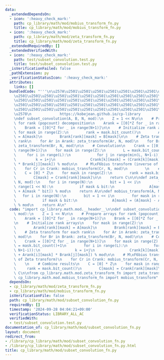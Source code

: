 ```yaml
---
data:
  _extendedDependsOn:
  - icon: ':heavy_check_mark:'
    path: cp_library/math/mod/mobius_transform_fn.py
    title: cp_library/math/mod/mobius_transform_fn.py
  - icon: ':heavy_check_mark:'
    path: cp_library/math/mod/zeta_transform_fn.py
    title: cp_library/math/mod/zeta_transform_fn.py
  _extendedRequiredBy: []
  _extendedVerifiedWith:
  - icon: ':heavy_check_mark:'
    path: test/subset_convolution.test.py
    title: test/subset_convolution.test.py
  _isVerificationFailed: false
  _pathExtension: py
  _verificationStatusIcon: ':heavy_check_mark:'
  attributes:
    links: []
  bundledCode: "'''\n\u257A\u2501\u2501\u2501\u2501\u2501\u2501\u2501\u2501\u2501\u2501\
    \u2501\u2501\u2501\u2501\u2501\u2501\u2501\u2501\u2501\u2501\u2501\u2501\u2501\
    \u2501\u2501\u2501\u2501\u2501\u2501\u2501\u2501\u2501\u2501\u2501\u2501\u2501\
    \u2501\u2501\u2501\u2501\u2501\u2501\u2501\u2501\u2501\u2501\u2501\u2501\u2501\
    \u2501\u2501\u2501\u2501\u2501\u2501\u2501\u2501\u2501\u2501\u2501\u2501\u2501\
    \u2578\n             https://kobejean.github.io/cp-library               \n'''\n\
    \ndef subset_convolution(A, B, N, mod):\n    Z = 1 << N\n\n    # Prepare arrays\
    \ for rank (popcount) decomposition\n    Arank = [[0]*Z for _ in range(N+1)]\n\
    \    Brank = [[0]*Z for _ in range(N+1)]\n\n    # Initialize rank arrays\n   \
    \ for mask in range(Z):\n        rank = mask.bit_count()\n        Arank[rank][mask]\
    \ = A[mask]\n        Brank[rank][mask] = B[mask]\n\n    # Zeta transform for each\
    \ rank\n    for Ar in Arank: zeta_transform(Ar, N, mod)\n    for Br in Brank:\
    \ zeta_transform(Br, N, mod)\n\n    # Convolution\n    Crank = [[0]*Z for _ in\
    \ range(N+1)]\n    for mask in range(Z):\n        L = mask.bit_count()+1\n   \
    \     for i in range(L):\n            for j in range(min(L, N+1-i)):\n       \
    \         k = i+j\n                Crank[k][mask] = (Crank[k][mask] + Arank[i][mask]\
    \ * Brank[j][mask]) % mod\n\n    # M\xF6bius transform (inverse of Zeta transform)\n\
    \    for Cr in Crank: mobius_transform(Cr, N, mod)\n        \n    # Combine results\n\
    \    C = [0] * Z\n    for mask in range(Z):\n        rank = mask.bit_count()\n\
    \        C[mask] = Crank[rank][mask]\n\n    return C\n\n\ndef zeta_transform(A,\
    \ N, mod):\n    for i in range(N):\n        bit = 1 << i\n        for mask in\
    \ range(1 << N):\n            if mask & bit:\n                A[mask] = (A[mask]\
    \ + A[mask ^ bit]) % mod\n    return A\n\ndef mobius_transform(A, N, mod):\n \
    \   for i in range(N):\n        bit = 1 << i\n        for mask in range(1 << N):\n\
    \            if mask & bit:\n                A[mask] = (A[mask] - A[mask ^ bit])\
    \ % mod\n    return A\n"
  code: "import cp_library.math.mod.__header__\n\ndef subset_convolution(A, B, N,\
    \ mod):\n    Z = 1 << N\n\n    # Prepare arrays for rank (popcount) decomposition\n\
    \    Arank = [[0]*Z for _ in range(N+1)]\n    Brank = [[0]*Z for _ in range(N+1)]\n\
    \n    # Initialize rank arrays\n    for mask in range(Z):\n        rank = mask.bit_count()\n\
    \        Arank[rank][mask] = A[mask]\n        Brank[rank][mask] = B[mask]\n\n\
    \    # Zeta transform for each rank\n    for Ar in Arank: zeta_transform(Ar, N,\
    \ mod)\n    for Br in Brank: zeta_transform(Br, N, mod)\n\n    # Convolution\n\
    \    Crank = [[0]*Z for _ in range(N+1)]\n    for mask in range(Z):\n        L\
    \ = mask.bit_count()+1\n        for i in range(L):\n            for j in range(min(L,\
    \ N+1-i)):\n                k = i+j\n                Crank[k][mask] = (Crank[k][mask]\
    \ + Arank[i][mask] * Brank[j][mask]) % mod\n\n    # M\xF6bius transform (inverse\
    \ of Zeta transform)\n    for Cr in Crank: mobius_transform(Cr, N, mod)\n    \
    \    \n    # Combine results\n    C = [0] * Z\n    for mask in range(Z):\n   \
    \     rank = mask.bit_count()\n        C[mask] = Crank[rank][mask]\n\n    return\
    \ C\n\nfrom cp_library.math.mod.zeta_transform_fn import zeta_transform\nfrom\
    \ cp_library.math.mod.mobius_transform_fn import mobius_transform"
  dependsOn:
  - cp_library/math/mod/zeta_transform_fn.py
  - cp_library/math/mod/mobius_transform_fn.py
  isVerificationFile: false
  path: cp_library/math/mod/subset_convolution_fn.py
  requiredBy: []
  timestamp: '2024-09-28 04:04:21+09:00'
  verificationStatus: LIBRARY_ALL_AC
  verifiedWith:
  - test/subset_convolution.test.py
documentation_of: cp_library/math/mod/subset_convolution_fn.py
layout: document
redirect_from:
- /library/cp_library/math/mod/subset_convolution_fn.py
- /library/cp_library/math/mod/subset_convolution_fn.py.html
title: cp_library/math/mod/subset_convolution_fn.py
---
```

